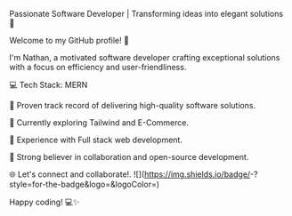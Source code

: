 Passionate Software Developer | Transforming ideas into elegant solutions 🚀

Welcome to my GitHub profile! 👋

I'm Nathan, a motivated software developer crafting exceptional solutions with a focus on efficiency and user-friendliness.

💻 Tech Stack: MERN

🚀 Proven track record of delivering high-quality software solutions.

🌱 Currently exploring Tailwind and E-Commerce.

🔧 Experience with Full stack web development.

🌟 Strong believer in collaboration and open-source development.

🌐 Let's connect and collaborate!. ![<Badge Name>](https://img.shields.io/badge/<Badge Text>-<Background Color>?style=for-the-badge&logo=<Icon Name>&logoColor=<Logo Color>)

Happy coding! 💻✨
